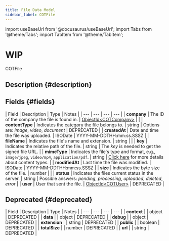 ```yaml
---
title: File Data Model
sidebar_label: COTFile
---
```

import useBaseUrl from '@docusaurus/useBaseUrl';
import Tabs from '@theme/Tabs';
import TabItem from '@theme/TabItem';

# WIP

<span className="hero__subtitle">COTFile</span>

## Description {#description}

## Fields {#fields}

| Field | Description | Type | Notes |
| --- | --- | --- | --- |
| **company** | The ID of the company the file is found in. | [ObjectId<COTCompany\>](/docs/documentation/models/model_company) | |
| **contentType** | Indicates the category the file belongs to. | string | Options are: _image_, _video_, _document_ | DEPRECATED |
| **createdAt** | Date and time the file was uploaded. | ISODate | YYYY-MM-DDTHH:mm:ss.SSSZ |
| **fileName** | Indicates the file's name and extension. | string | |
| **key** | Indicates the relative path of the file. | string | The _key_ is needed to get the signed file URL. |
| **mimeType** | Indicates the file's type and format, e.g., `image/jpeg`, `video/mp4`, `application/pdf`. | string | [Click here](/docs/documentation/models/communication/model_messageContent) for more details about content types. |
| **modifiedAt** | Last time the file was modified. | ISODate | YYYY-MM-DDTHH:mm:ss.SSSZ |
| **size** | Indicates the byte size of the file. | number | |
| **status** | Indicates the files current status in the server. | string | Possible answers: _pending_, _processing_, _uploaded_, _deleted_, _error_ |
| **user** | User that sent the file. | [ObjectId<COTUser\>](/docs/documentation/models/users/model_users) | DEPRECATED |


## Deprecated {#deprecated}

| Field | Description | Type | Notes |
| --- | --- | --- | --- |
| **context** | | object | DEPRECATED |
| **data** | | object | DEPRECATED |
| **debug** | | object | DEPRECATED |
| **extension** | | string | DEPRECATED |
| **public** | | boolean | DEPRECATED |
| **totalSize** | | number | DEPRECATED |
| **url** | | string | DEPRECATED |
